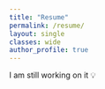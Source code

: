 ```yaml
---
title: "Resume"
permalink: /resume/
layout: single
classes: wide
author_profile: true
---
```


I am still working on it 💡
